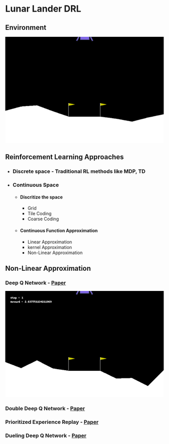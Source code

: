 # Lunar Lander DRL

## Environment
![](./gifs/initial.gif)

## Reinforcement Learning Approaches
- ### Discrete space - Traditional RL methods like MDP, TD
- ### Continuous Space
    - #### Discritize the space
        - Grid
        - Tile Coding
        - Coarse Coding
    - #### Continuous Function Approximation
        - Linear Approximation
        - kernel Approximation
        - Non-Linear Approximation


## Non-Linear Approximation
### Deep Q Network - [Paper](https://storage.googleapis.com/deepmind-media/dqn/DQNNaturePaper.pdf) 
![](./gifs/dqn1.gif)

### Double Deep Q Network - [Paper](https://arxiv.org/abs/1509.06461)

### Prioritized Experience Replay - [Paper](https://arxiv.org/abs/1511.05952)

### Dueling Deep Q Network - [Paper](https://arxiv.org/abs/1511.06581)

